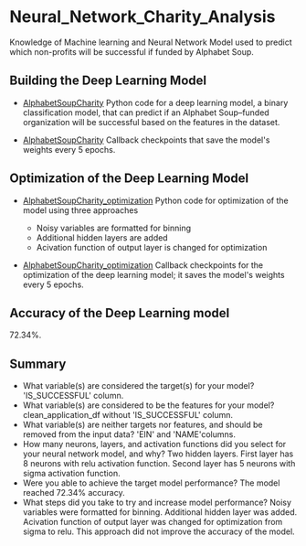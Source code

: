# Neural_Network_Charity_Analysis
Knowledge of Machine learning and Neural Network Model used to predict which non-profits will be successful if funded by Alphabet Soup.

## Building the Deep Learning Model
- [AlphabetSoupCharity](https://github.com/MSF2141/Neural_Network_Charity_Analysis/blob/58d0ac033a4baf437d77323942b3a6066e821a48/AlphabetSoupCharity.ipynb)
Python code for a deep learning model, a binary classification model, that can predict if an Alphabet Soup–funded organization will be successful based on the features in the dataset. 

- [AlphabetSoupCharity](https://github.com/MSF2141/Neural_Network_Charity_Analysis/blob/ad4cef78fb844eb4c1ec3c05d42f55596d25acd7/AlphabetSoupCharity.h5)
Callback checkpoints that save the model's weights every 5 epochs.

## Optimization of the Deep Learning Model
- [AlphabetSoupCharity_optimization](https://github.com/MSF2141/Neural_Network_Charity_Analysis/blob/6431928dd7091aab17bc3d5fdb8b7feabcda2ba2/Optimization/AlphabetSoupCharity_optimization.ipynb)
Python code for optimization of the model using three approaches
  - Noisy variables are formatted for binning
  - Additional hidden layers are added
  - Acivation function of output layer is changed for optimization

- [AlphabetSoupCharity_optimization](https://github.com/MSF2141/Neural_Network_Charity_Analysis/blob/1e3e0490d6dfc4c9033f4bf3dddebed9b29a7202/Optimization/AlphabetSoupCharity_optimization.ipynb)
Callback checkpoints for the optimization of the deep learning model; it saves the model's weights every 5 epochs.

## Accuracy of the Deep Learning model
72.34%.

## Summary
- What variable(s) are considered the target(s) for your model?
'IS_SUCCESSFUL' column.
- What variable(s) are considered to be the features for your model?
clean_application_df without 'IS_SUCCESSFUL' column.
- What variable(s) are neither targets nor features, and should be removed from the input data?
'EIN' and 'NAME'columns.
- How many neurons, layers, and activation functions did you select for your neural network model, and why?
Two hidden layers. First layer has 8 neurons with relu activation function. Second layer has 5 neurons with sigma activation function.
- Were you able to achieve the target model performance?
The model reached 72.34% accuracy.
- What steps did you take to try and increase model performance?
Noisy variables were formatted for binning. Additional hidden layer was added. Acivation function of output layer was changed for optimization from sigma to relu. This approach did not improve the accuracy of the model.

